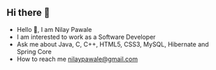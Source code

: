 ## Hi there 👋

- Hello 👋, I am Nilay Pawale
- I am interested to work as a Software Developer
- Ask me about Java, C, C++, HTML5, CSS3, MySQL, Hibernate and Spring Core
- How to reach me nilaypawale@gmail.com
  

<!--
**NilayPawale/NilayPawale** is a ✨ _special_ ✨ repository because its `README.md` (this file) appears on your GitHub profile.

Here are some ideas to get you started:

- 🔭 I’m currently working on ...
- 🌱 I’m currently learning ...
- 👯 I’m looking to collaborate on ...
- 🤔 I’m looking for help with ...
- 💬 Ask me about ...
- 📫 How to reach me: ...
- 😄 Pronouns: ...
- ⚡ Fun fact: ...
-->
